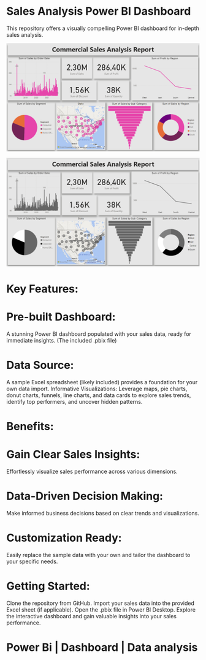 # Sales Analysis Power BI Dashboard

This repository offers a visually compelling Power BI dashboard for in-depth sales analysis.

![screenshot](CSAR3.png)



![screenshot](CSAR2.png)

# Key Features:

# Pre-built Dashboard:
A stunning Power BI dashboard populated with your sales data, ready for immediate insights. (The included .pbix file)
# Data Source:
A sample Excel spreadsheet (likely included) provides a foundation for your own data import.
Informative Visualizations: Leverage maps, pie charts, donut charts, funnels, line charts, and data cards to explore sales trends, identify top performers, and uncover hidden patterns.

# Benefits:
# Gain Clear Sales Insights:
Effortlessly visualize sales performance across various dimensions.
# Data-Driven Decision Making:
Make informed business decisions based on clear trends and visualizations.
# Customization Ready:
Easily replace the sample data with your own and tailor the dashboard to your specific needs.

# Getting Started:
Clone the repository from GitHub.
Import your sales data into the provided Excel sheet (if applicable).
Open the .pbix file in Power BI Desktop.
Explore the interactive dashboard and gain valuable insights into your sales performance.

# Power Bi  |  Dashboard  | Data analysis 
